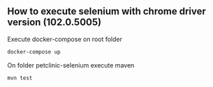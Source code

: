 ## How to execute selenium with chrome driver version (102.0.5005)

Execute docker-compose on root folder
````sh
docker-compose up
````

On folder petclinic-selenium execute maven
````sh
mvn test
````